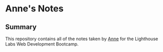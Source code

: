 # Anne's Notes
## Summary

This repository contains all of the notes taken by [Anne](https://github.com/Anne-Dionido/README.git) for the Lighthouse Labs Web Development Bootcamp.